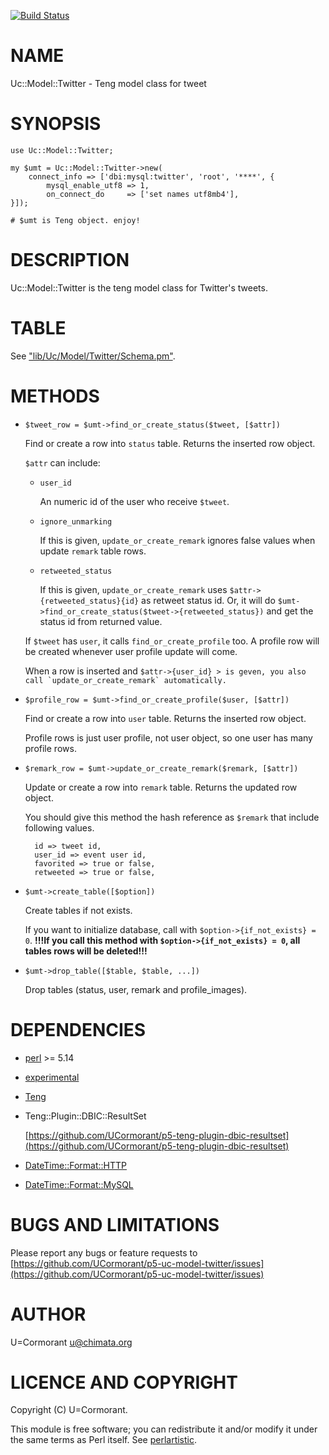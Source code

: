 [![Build Status](https://travis-ci.org/UCormorant/p5-uc-model-twitter.png?branch=master)](https://travis-ci.org/UCormorant/p5-uc-model-twitter)
# NAME

Uc::Model::Twitter - Teng model class for tweet

# SYNOPSIS

    use Uc::Model::Twitter;

    my $umt = Uc::Model::Twitter->new(
        connect_info => ['dbi:mysql:twitter', 'root', '****', {
            mysql_enable_utf8 => 1,
            on_connect_do     => ['set names utf8mb4'],
    }]);

    # $umt is Teng object. enjoy!

# DESCRIPTION

Uc::Model::Twitter is the teng model class for Twitter's tweets.

# TABLE

See ["lib/Uc/Model/Twitter/Schema.pm"](#lib-uc-model-twitter-schema-pm).

# METHODS

- `$tweet_row = $umt->find_or_create_status($tweet, [$attr])`

    Find or create a row into `status` table.
    Returns the inserted row object.

    `$attr` can include:

    - `user_id`

        An numeric id of the user who receive `$tweet`.

    - `ignore_unmarking`

        If this is given, `update_or_create_remark` ignores false values when update `remark` table rows.

    - `retweeted_status`

        If this is given, `update_or_create_remark` uses `$attr->{retweeted_status}{id}` as retweet status id.
        Or, it will do `$umt->find_or_create_status($tweet->{retweeted_status})` and get the status id from returned value.

    If `$tweet` has `user`, it calls `find_or_create_profile` too.
    A profile row will be created whenever user profile update will come.

    When a row is inserted and `` $attr->{user_id} > is geven,
    you also call `update_or_create_remark` automatically. ``

- `$profile_row = $umt->find_or_create_profile($user, [$attr])`

    Find or create a row into `user` table.
    Returns the inserted row object.

    Profile rows is just user profile, not user object, so one user has many profile rows.

- `$remark_row = $umt->update_or_create_remark($remark, [$attr])`

    Update or create a row into `remark` table.
    Returns the updated row object.

    You should give this method the hash reference as `$remark` that include following values.

        id => tweet id,
        user_id => event user id,
        favorited => true or false,
        retweeted => true or false,

- `$umt->create_table([$option])`

    Create tables if not exists.

    If you want to initialize database, call with `$option->{if_not_exists} = 0`.
    __!!!If you call this method with `$option->{if_not_exists} = 0`, all tables rows will be deleted!!!__

- `$umt->drop_table([$table, $table, ...])`

    Drop tables (status, user, remark and profile\_images).

# DEPENDENCIES

- [perl](https://metacpan.org/pod/perl) >= 5.14
- [experimental](https://metacpan.org/pod/experimental)
- [Teng](https://metacpan.org/pod/Teng)
- Teng::Plugin::DBIC::ResultSet

    [https://github.com/UCormorant/p5-teng-plugin-dbic-resultset](https://github.com/UCormorant/p5-teng-plugin-dbic-resultset)

- [DateTime::Format::HTTP](https://metacpan.org/pod/DateTime::Format::HTTP)
- [DateTime::Format::MySQL](https://metacpan.org/pod/DateTime::Format::MySQL)

# BUGS AND LIMITATIONS

Please report any bugs or feature requests to
[https://github.com/UCormorant/p5-uc-model-twitter/issues](https://github.com/UCormorant/p5-uc-model-twitter/issues)

# AUTHOR

U=Cormorant <u@chimata.org>

# LICENCE AND COPYRIGHT

Copyright (C) U=Cormorant.

This module is free software; you can redistribute it and/or
modify it under the same terms as Perl itself. See [perlartistic](https://metacpan.org/pod/perlartistic).
